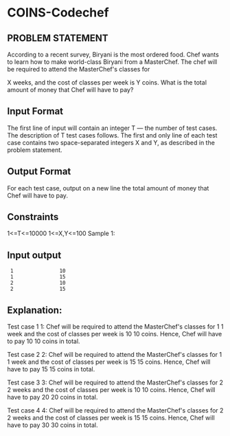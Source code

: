 # COINS-Codechef
## PROBLEM STATEMENT

According to a recent survey, Biryani is the most ordered food. Chef wants to learn how to make world-class Biryani from a MasterChef. The chef will be required to attend the MasterChef's classes for 

X weeks, and the cost of classes per week is 
Y coins. What is the total amount of money that Chef will have to pay?

## Input Format
The first line of input will contain an integer 
T — the number of test cases. The description of 
T test cases follows.
The first and only line of each test case contains two space-separated integers 
X and 
Y, as described in the problem statement.
## Output Format
For each test case, output on a new line the total amount of money that Chef will have to pay.

## Constraints
1<=T<=10000
1<=X,Y<=100
Sample 1:
## Input           output
     1               10
     1               15
     2               10
     2               15
 
## Explanation:
Test case 
1
1: Chef will be required to attend the MasterChef's classes for 
1
1 week and the cost of classes per week is 
10
10 coins. Hence, Chef will have to pay 
10
10 coins in total.

Test case 
2
2: Chef will be required to attend the MasterChef's classes for 
1
1 week and the cost of classes per week is 
15
15 coins. Hence, Chef will have to pay 
15
15 coins in total.

Test case 
3
3: Chef will be required to attend the MasterChef's classes for 
2
2 weeks and the cost of classes per week is 
10
10 coins. Hence, Chef will have to pay 
20
20 coins in total.

Test case 
4
4: Chef will be required to attend the MasterChef's classes for 
2
2 weeks and the cost of classes per week is 
15
15 coins. Hence, Chef will have to pay 
30
30 coins in total.
